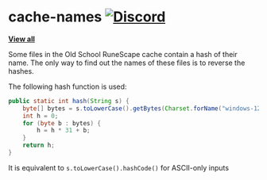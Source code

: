 # cache-names [![Discord](https://img.shields.io/discord/384870460640329728.svg?logo=discord)](https://discord.gg/G2kxrnU)

[**View all**](https://github.com/RuneStar/cache-names/blob/master/names.tsv)

Some files in the Old School RuneScape cache contain a hash of their name. 
The only way to find out the names of these files is to reverse the hashes.

The following hash function is used:

```java
public static int hash(String s) {
    byte[] bytes = s.toLowerCase().getBytes(Charset.forName("windows-1252"));
    int h = 0;
    for (byte b : bytes) {
        h = h * 31 + b;
    }
    return h;
}
```

It is equivalent to `s.toLowerCase().hashCode()` for ASCII-only inputs